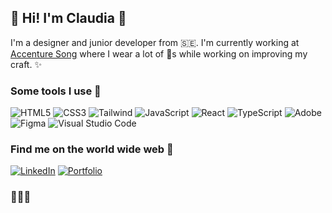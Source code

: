 ## 👋 Hi! I'm Claudia :sunflower:


I'm a designer and junior developer from 🇸🇪. I'm currently working at [Accenture Song](https://www.accenture.com/se-en/about/accenture-song-index) where I wear a lot of 🎩s while working on improving my craft. ✨ 

### Some tools I use :seedling:

<img alt="HTML5" src="https://img.shields.io/badge/html5%20-%23E34F26.svg?&style=for-the-badge&logo=html5&logoColor=white"/> <img alt="CSS3" src="https://img.shields.io/badge/css3%20-%231572B6.svg?&style=for-the-badge&logo=css3&logoColor=white"/> <img alt="Tailwind" src="https://img.shields.io/badge/Tailwind_CSS-38B2AC?style=for-the-badge&logo=tailwind-css&logoColor=white"> <img alt="JavaScript" src="https://img.shields.io/badge/javascript%20-%23323330.svg?&style=for-the-badge&logo=javascript&logoColor=%23F7DF1E"/> <img alt="React" src="https://img.shields.io/badge/react%20-%2320232a.svg?&style=for-the-badge&logo=react&logoColor=%2361DAFB"/> <img alt="TypeScript" src="https://img.shields.io/badge/typescript%20-%23007ACC.svg?&style=for-the-badge&logo=typescript&logoColor=white"/> <img alt="Adobe" src="https://img.shields.io/badge/adobe%20-%23FF0000.svg?&style=for-the-badge&logo=adobe&logoColor=white"/> <img alt="Figma" src="https://img.shields.io/badge/figma%20-%231d30c2.svg?&style=for-the-badge&logo=figma&logoColor=white"/> <img alt="Visual Studio Code" src="https://img.shields.io/badge/Visual%20Studio%20Code-7b3de0.svg?&style=for-the-badge&logo=visual-studio-code&logoColor=white"/> 

### Find me on the world wide web 💐
[<img alt="LinkedIn" src="https://img.shields.io/badge/Linkedin-0A66C2?style=for-the-badge&logo=twitter&logoColor=white"/>](https://www.linkedin.com/in/claudia-jager) [<img alt="Portfolio" src="https://img.shields.io/badge/Portfolio-c951a3?style=for-the-badge&logo=twitter&logoColor=white"/>](https://claudiajaeger.azurewebsites.net/)

### 🪷🪷🪷

<!--
**claudiajaeger/claudiajaeger** is a ✨ _special_ ✨ repository because its `README.md` (this file) appears on your GitHub profile.

Here are some ideas to get you started:

- 🔭 I’m currently working on ...
- 🌱 I’m currently learning ...
- 👯 I’m looking to collaborate on ...
- 🤔 I’m looking for help with ...
- 💬 Ask me about ...
- 📫 How to reach me: ...
- 😄 Pronouns: ...
- ⚡ Fun fact: ...
-->
